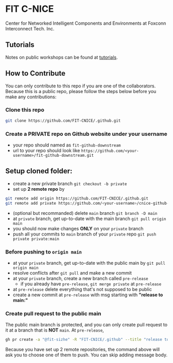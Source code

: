 # FIT C-NICE

Center for Networked Intelligent Components and Environments at Foxconn Interconnect Tech. Inc.

## Tutorials

Notes on public workshops can be found at [tutorials](./tutorials).

## How to Contribute

You can only contribute to this repo if you are one of the collaborators. Because this is a public repo, please follow the steps below before you make any contributions:

### Clone this repo 

```bash 
git clone https://github.com/FIT-CNICE/.github.git
```

### Create a **PRIVATE** repo on Github website under your username

- your repo should named as `fit-github-downstream`
- url to your repo should look like `https://github.com/<your-username>/fit-github-downstream.git`

## Setup cloned folder:

- create a new private branch `git checkout -b private`
- set up **2 remote repo** by

```bash
git remote add origin https://github.com/FIT-CNICE/.github.git
git remote add private https://github.com/<your-username>/cnice-github-downstream.git
```
- (optional but recommanded) delete `main` branch `git branch -D main`
- at `private` branch, get up-to-date with the main branch `git pull origin main`
- you should now make changes **ONLY** on your `private` branch
- push all your commits to `main` branch of your `private` repo `git push private private:main`

### Before pushing to `origin main`

- at your `private` branch, get up-to-date with the public main by `git pull origin main`
- resolve conflicts after `git pull` and make a new commit
- at your `private` branch, create a new branch called `pre-release`
  - if you already have `pre-release`, `git merge private` at `pre-release`
- at `pre-release` delete everything that's not supposed to be public
- create a new commit at `pre-release` with msg starting with **"release to main:"**

### Create pull request to the public main

The public main branch is protected, and you can only create pull request to it at a branch that is **NOT** `main`. At `pre-release`, 

```bash 
gh pr create -a "@fit-sizhe" -R "FIT-CNICE/.github" --title "release to main: description of ur pr"
```

Because you have set up 2 remote repositories, the command above will ask you to choose one of them to push. You can skip adding message body.
